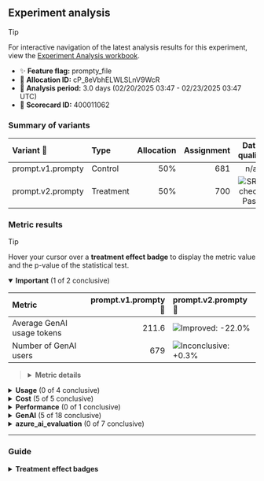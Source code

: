 ## Experiment analysis

> [!TIP]
> For interactive navigation of the latest analysis results for this experiment, view the [Experiment Analysis workbook](https://portal.azure.com/#blade/AppInsightsExtension/WorkbookViewerBlade/ComponentId/%2Fsubscriptions%2F80d2c6c6-fa64-4ab1-8aa5-4e118c6b16ce%2FresourceGroups%2Frg-aprilk-azure-ai-basic-01a%2Fproviders%2FMicrosoft.OperationalInsights%2Fworkspaces%2Flog-e6pnryr2q3qeg/ConfigurationId/Community-Workbooks%2FOnline%20Experimentation%2FExperiment%20Analysis/WorkbookTemplateName/Experiment%20Analysis/NotebookParams/%7B%22Workspace%22%3A%20%22%2Fsubscriptions%2F80d2c6c6-fa64-4ab1-8aa5-4e118c6b16ce%2FresourceGroups%2Frg-aprilk-azure-ai-basic-01a%2Fproviders%2FMicrosoft.OperationalInsights%2Fworkspaces%2Flog-e6pnryr2q3qeg%22%2C%20%22TimeRange%22%3A%20%7B%22durationMs%22%3A%207776000000%7D%2C%20%22FeatureName%22%3A%20%22prompty_file%22%2C%20%22AllocationId%22%3A%20%22cP_8eVbhELWLSLnV9WcR%22%7D).

* ✨ **Feature flag:** prompty_file
* 🔬 **Allocation ID:** cP_8eVbhELWLSLnV9WcR
* 📅 **Analysis period:** 3.0 days (02/20/2025 03:47 - 02/23/2025 03:47 UTC)
* 🔖 **Scorecard ID:** 400011062

### Summary of variants

| Variant 💊 | Type | Allocation | Assignment | Data quality | Treatment effect |
|:--------|:-----|-----------:|-----------:|:------------:|:----------------:|
| prompt.v1.prompty | Control | 50% | 681 | n/a | n/a |
| prompt.v2.prompty | Treatment | 50% | 700 | ![SRM check: Pass](https://img.shields.io/badge/SRM%20check-Pass-157e3b "No sample ratio mismatch detected.") | ![Change: Detected](https://img.shields.io/badge/Change-Detected-1c72af "Observed metric movements are inconsistent with statistical noise.") |


### Metric results

> [!TIP]
> Hover your cursor over a **treatment effect badge** to display the metric value and the p-value of the statistical test.

<details open="true">
<summary><strong>Important</strong> (1 of 2 conclusive)</summary>

| Metric                     |   prompt.v1.prompty 💊 | prompt.v2.prompty 💊                                                                                                                                                                                       |
|:---------------------------|-----------------------:|:-----------------------------------------------------------------------------------------------------------------------------------------------------------------------------------------------------------|
| Average GenAI usage tokens |                  211.6 | ![Improved: -22.0%](https://img.shields.io/badge/Improved---22.0%25-157e3b "Metric value = 165.1.&#013;Highly statistically significant (p-value: 3e-7).")                                                 |
| Number of GenAI users      |                    679 | ![Inconclusive: +0.3%](https://img.shields.io/badge/Inconclusive-%2B0.3%25-e6e6e3 "Metric value = 700 (comparison accounts for unequal allocation).&#013;Not statistically significant (p-value: 0.157).") |

> <details>
> <summary><strong>Metric details</strong></summary>
>
> * ***Average GenAI usage tokens:*** The average usage tokens (both input and output) per GenAI call of any type. Default desiredDirection is 'Decrease', appropriate for cases where cost reduction is a priority. If you are optimizing for user engagement regardless of cost, you may want to change this to 'Neutral'. [Search for metric definition.](https://github.com/aprilk-ms/azureai-basic-python/search?q="avg_genai_tokens"+path%3A*.json "")</dd>
> * ***Number of GenAI users:*** The number of users producing at least one GenAI span. This metric measures discovery/adoption of your GenAI features. [Search for metric definition.](https://github.com/aprilk-ms/azureai-basic-python/search?q="count_genai_users"+path%3A*.json "")</dd>
>
> </details>

</details>



<details>
<summary><strong>Usage</strong> (0 of 4 conclusive)</summary>

| Metric                     |   prompt.v1.prompty 💊 | prompt.v2.prompty 💊                                                                                                                                                                                       |
|:---------------------------|-----------------------:|:-----------------------------------------------------------------------------------------------------------------------------------------------------------------------------------------------------------|
| Number of GenAI chat calls |                    679 | ![Inconclusive: +0.3%](https://img.shields.io/badge/Inconclusive-%2B0.3%25-e6e6e3 "Metric value = 700 (comparison accounts for unequal allocation).&#013;Not statistically significant (p-value: 0.157).") |
| Number of GenAI chat users |                    679 | ![Inconclusive: +0.3%](https://img.shields.io/badge/Inconclusive-%2B0.3%25-e6e6e3 "Metric value = 700 (comparison accounts for unequal allocation).&#013;Not statistically significant (p-value: 0.157).") |
| Number of GenAI spans      |                    679 | ![Inconclusive: +3.3%](https://img.shields.io/badge/Inconclusive-%2B3.3%25-e6e6e3 "Metric value = 721 (comparison accounts for unequal allocation).&#013;Not statistically significant (p-value: 0.059).") |
| Number of GenAI users      |                    679 | ![Inconclusive: +0.3%](https://img.shields.io/badge/Inconclusive-%2B0.3%25-e6e6e3 "Metric value = 700 (comparison accounts for unequal allocation).&#013;Not statistically significant (p-value: 0.157).") |

> <details>
> <summary><strong>Metric details</strong></summary>
>
> * ***Number of GenAI chat calls:*** The number of GenAI spans with gen_ai.operation.name =='chat'. [Search for metric definition.](https://github.com/aprilk-ms/azureai-basic-python/search?q="count_genai_chats"+path%3A*.json "")</dd>
> * ***Number of GenAI chat users:*** The number of users with at least one GenAI span with gen_ai.operation.name =='chat'. [Search for metric definition.](https://github.com/aprilk-ms/azureai-basic-python/search?q="count_genai_chat_users"+path%3A*.json "")</dd>
> * ***Number of GenAI spans:*** The number of GenAI spans. This is an approximation of the number of total GenAI requests made. [Search for metric definition.](https://github.com/aprilk-ms/azureai-basic-python/search?q="count_genai_spans"+path%3A*.json "")</dd>
> * ***Number of GenAI users:*** The number of users producing at least one GenAI span. This metric measures discovery/adoption of your GenAI features. [Search for metric definition.](https://github.com/aprilk-ms/azureai-basic-python/search?q="count_genai_users"+path%3A*.json "")</dd>
>
> </details>

</details>



<details>
<summary><strong>Cost</strong> (5 of 5 conclusive)</summary>

| Metric                            |   prompt.v1.prompty 💊 | prompt.v2.prompty 💊                                                                                                                                                                                      |
|:----------------------------------|-----------------------:|:----------------------------------------------------------------------------------------------------------------------------------------------------------------------------------------------------------|
| Average GenAI usage input tokens  |                  22.71 | ![Degraded: +132.2%](https://img.shields.io/badge/Degraded-%2B132.2%25-d03536 "Metric value = 52.74.&#013;Highly statistically significant (p-value: ≈0).")                                               |
| Average GenAI usage output tokens |                  188.9 | ![Improved: -40.5%](https://img.shields.io/badge/Improved---40.5%25-157e3b "Metric value = 112.4.&#013;Highly statistically significant (p-value: 1e-16).")                                               |
| Average GenAI usage tokens        |                  211.6 | ![Improved: -22.0%](https://img.shields.io/badge/Improved---22.0%25-157e3b "Metric value = 165.1.&#013;Highly statistically significant (p-value: 3e-7).")                                                |
| Total GenAI chat usage tokens     |                142,817 | ![Improved: -21.6%](https://img.shields.io/badge/Improved---21.6%25-157e3b "Metric value = 115,092 (comparison accounts for unequal allocation).&#013;Highly statistically significant (p-value: 6e-7).") |
| Total GenAI usage tokens          |                142,817 | ![Improved: -21.6%](https://img.shields.io/badge/Improved---21.6%25-157e3b "Metric value = 115,092 (comparison accounts for unequal allocation).&#013;Highly statistically significant (p-value: 6e-7).") |

> <details>
> <summary><strong>Metric details</strong></summary>
>
> * ***Average GenAI usage input tokens:*** The average tokens used on input (prompt) per GenAI call of any type. [Search for metric definition.](https://github.com/aprilk-ms/azureai-basic-python/search?q="avg_genai_input_tokens"+path%3A*.json "")</dd>
> * ***Average GenAI usage output tokens:*** The average tokens used on output (response) per GenAI call of any type. [Search for metric definition.](https://github.com/aprilk-ms/azureai-basic-python/search?q="avg_genai_output_tokens"+path%3A*.json "")</dd>
> * ***Average GenAI usage tokens:*** The average usage tokens (both input and output) per GenAI call of any type. Default desiredDirection is 'Decrease', appropriate for cases where cost reduction is a priority. If you are optimizing for user engagement regardless of cost, you may want to change this to 'Neutral'. [Search for metric definition.](https://github.com/aprilk-ms/azureai-basic-python/search?q="avg_genai_tokens"+path%3A*.json "")</dd>
> * ***Total GenAI chat usage tokens:*** The total usage tokens (both input and output) for GenAI chat calls. Assuming equal number of chat calls, we want total token usage to reduce or remain constant. The statistical test on this metric compares the token usage per user: meaning increased usage may increase the total usage tokens without flagging this metric as statistically significant. [Search for metric definition.](https://github.com/aprilk-ms/azureai-basic-python/search?q="sum_genai_chat_tokens"+path%3A*.json "")</dd>
> * ***Total GenAI usage tokens:*** While average usage tokens gives an indication of per-call efficiency, your cost is based on the total token usage. This metric show total usage tokens (both input and output) for any type of GenAI calls. Assuming equal number of GenAI calls, we want total token usage to reduce or remain constant. The statistical test on this metric compares the token usage per user: meaning increased usage may increase the total usage tokens without flagging this metric as statistically significant. [Search for metric definition.](https://github.com/aprilk-ms/azureai-basic-python/search?q="sum_genai_tokens"+path%3A*.json "")</dd>
>
> </details>

</details>



<details>
<summary><strong>Performance</strong> (0 of 1 conclusive)</summary>

| Metric                           |   prompt.v1.prompty 💊 | prompt.v2.prompty 💊                                                                                                                                                                           |
|:---------------------------------|-----------------------:|:-----------------------------------------------------------------------------------------------------------------------------------------------------------------------------------------------|
| Average GenAI call duration [ms] |                      0 | ![Zero samples: 0%](https://img.shields.io/badge/Zero%20samples-0%25-f0e543 "Metric value = 0.&#013;Zero observations might indicate a problem with the metric definition or data collection") |

> <details>
> <summary><strong>Metric details</strong></summary>
>
> * ***Average GenAI call duration [ms]:*** The average duration in milliseconds per GenAI operation. Duration is measured by the DurationMS property of the span capturing GenAI call completion. [Search for metric definition.](https://github.com/aprilk-ms/azureai-basic-python/search?q="avg_genai_duration"+path%3A*.json "")</dd>
>
> </details>

</details>



<details>
<summary><strong>GenAI</strong> (5 of 18 conclusive)</summary>

| Metric                                          |   prompt.v1.prompty 💊 | prompt.v2.prompty 💊                                                                                                                                                                                       |
|:------------------------------------------------|-----------------------:|:-----------------------------------------------------------------------------------------------------------------------------------------------------------------------------------------------------------|
| Average GenAI call duration [ms]                |                      0 | ![Zero samples: 0%](https://img.shields.io/badge/Zero%20samples-0%25-f0e543 "Metric value = 0.&#013;Zero observations might indicate a problem with the metric definition or data collection")             |
| Average GenAI usage input tokens                |                  22.71 | ![Degraded: +132.2%](https://img.shields.io/badge/Degraded-%2B132.2%25-d03536 "Metric value = 52.74.&#013;Highly statistically significant (p-value: ≈0).")                                                |
| Average GenAI usage output tokens               |                  188.9 | ![Improved: -40.5%](https://img.shields.io/badge/Improved---40.5%25-157e3b "Metric value = 112.4.&#013;Highly statistically significant (p-value: 1e-16).")                                                |
| Average GenAI usage tokens                      |                  211.6 | ![Improved: -22.0%](https://img.shields.io/badge/Improved---22.0%25-157e3b "Metric value = 165.1.&#013;Highly statistically significant (p-value: 3e-7).")                                                 |
| Coherence score                                 |                      0 | ![Zero samples: 0%](https://img.shields.io/badge/Zero%20samples-0%25-f0e543 "Metric value = 0.&#013;Zero observations might indicate a problem with the metric definition or data collection")             |
| Fluency score                                   |                      0 | ![Zero samples: 0%](https://img.shields.io/badge/Zero%20samples-0%25-f0e543 "Metric value = 0.&#013;Zero observations might indicate a problem with the metric definition or data collection")             |
| Hate unfairness score                           |                      0 | ![Zero samples: 0%](https://img.shields.io/badge/Zero%20samples-0%25-f0e543 "Metric value = 0.&#013;Zero observations might indicate a problem with the metric definition or data collection")             |
| Number of GenAI chat calls                      |                    679 | ![Inconclusive: +0.3%](https://img.shields.io/badge/Inconclusive-%2B0.3%25-e6e6e3 "Metric value = 700 (comparison accounts for unequal allocation).&#013;Not statistically significant (p-value: 0.157).") |
| Number of GenAI chat users                      |                    679 | ![Inconclusive: +0.3%](https://img.shields.io/badge/Inconclusive-%2B0.3%25-e6e6e3 "Metric value = 700 (comparison accounts for unequal allocation).&#013;Not statistically significant (p-value: 0.157).") |
| Number of GenAI operations that end in an error |                      4 | ![Inconclusive: -27.0%](https://img.shields.io/badge/Inconclusive---27.0%25-e6e6e3 "Metric value = 3 (comparison accounts for unequal allocation).&#013;Not statistically significant (p-value: 0.679).")  |
| Number of GenAI spans                           |                    679 | ![Inconclusive: +3.3%](https://img.shields.io/badge/Inconclusive-%2B3.3%25-e6e6e3 "Metric value = 721 (comparison accounts for unequal allocation).&#013;Not statistically significant (p-value: 0.059).") |
| Number of GenAI users                           |                    679 | ![Inconclusive: +0.3%](https://img.shields.io/badge/Inconclusive-%2B0.3%25-e6e6e3 "Metric value = 700 (comparison accounts for unequal allocation).&#013;Not statistically significant (p-value: 0.157).") |
| Protected material score                        |                      0 | ![Zero samples: 0%](https://img.shields.io/badge/Zero%20samples-0%25-f0e543 "Metric value = 0.&#013;Zero observations might indicate a problem with the metric definition or data collection")             |
| Relevance score                                 |                      0 | ![Zero samples: 0%](https://img.shields.io/badge/Zero%20samples-0%25-f0e543 "Metric value = 0.&#013;Zero observations might indicate a problem with the metric definition or data collection")             |
| Sexual content score                            |                      0 | ![Zero samples: 0%](https://img.shields.io/badge/Zero%20samples-0%25-f0e543 "Metric value = 0.&#013;Zero observations might indicate a problem with the metric definition or data collection")             |
| Total GenAI chat usage tokens                   |                142,817 | ![Improved: -21.6%](https://img.shields.io/badge/Improved---21.6%25-157e3b "Metric value = 115,092 (comparison accounts for unequal allocation).&#013;Highly statistically significant (p-value: 6e-7).")  |
| Total GenAI usage tokens                        |                142,817 | ![Improved: -21.6%](https://img.shields.io/badge/Improved---21.6%25-157e3b "Metric value = 115,092 (comparison accounts for unequal allocation).&#013;Highly statistically significant (p-value: 6e-7).")  |
| Violent content score                           |                      0 | ![Zero samples: 0%](https://img.shields.io/badge/Zero%20samples-0%25-f0e543 "Metric value = 0.&#013;Zero observations might indicate a problem with the metric definition or data collection")             |

> <details>
> <summary><strong>Metric details</strong></summary>
>
> * ***Average GenAI call duration [ms]:*** The average duration in milliseconds per GenAI operation. Duration is measured by the DurationMS property of the span capturing GenAI call completion. [Search for metric definition.](https://github.com/aprilk-ms/azureai-basic-python/search?q="avg_genai_duration"+path%3A*.json "")</dd>
> * ***Average GenAI usage input tokens:*** The average tokens used on input (prompt) per GenAI call of any type. [Search for metric definition.](https://github.com/aprilk-ms/azureai-basic-python/search?q="avg_genai_input_tokens"+path%3A*.json "")</dd>
> * ***Average GenAI usage output tokens:*** The average tokens used on output (response) per GenAI call of any type. [Search for metric definition.](https://github.com/aprilk-ms/azureai-basic-python/search?q="avg_genai_output_tokens"+path%3A*.json "")</dd>
> * ***Average GenAI usage tokens:*** The average usage tokens (both input and output) per GenAI call of any type. Default desiredDirection is 'Decrease', appropriate for cases where cost reduction is a priority. If you are optimizing for user engagement regardless of cost, you may want to change this to 'Neutral'. [Search for metric definition.](https://github.com/aprilk-ms/azureai-basic-python/search?q="avg_genai_tokens"+path%3A*.json "")</dd>
> * ***Coherence score:*** Coherence score given by Azure AI evaluation. The coherence measure assesses the ability of the language model to generate text that reads naturally, flows smoothly, and resembles human-like language in its responses. Use it when assessing the readability and user-friendliness of a model's generated responses in real-world applications. See (https://learn.microsoft.com/en-us/python/api/azure-ai-evaluation/azure.ai.evaluation.coherenceevaluator?view=azure-python) for more details. [Search for metric definition.](https://github.com/aprilk-ms/azureai-basic-python/search?q="genai_evaluation_coherence"+path%3A*.json "")</dd>
> * ***Fluency score:*** Fluency score given by Azure AI evaluation. The fluency measure assesses the extent to which the generated text conforms to grammatical rules, syntactic structures, and appropriate vocabulary usage, resulting in linguistically correct responses. The fluency score range from 1 to 5. See (https://learn.microsoft.com/en-us/python/api/azure-ai-evaluation/azure.ai.evaluation.fluencyevaluator?view=azure-python) for more details. [Search for metric definition.](https://github.com/aprilk-ms/azureai-basic-python/search?q="genai_evaluation_fluency"+path%3A*.json "")</dd>
> * ***Hate unfairness score:*** Hate and unfair score given by Azure AI evaluation. Hateful and unfair content refers to any language pertaining to hate toward or unfair representations of individuals and social groups along factors including but not limited to race, ethnicity, nationality, gender, sexual orientation, religion, immigration status, ability, personal appearance, and body size. Unfairness occurs when AI systems treat or represent social groups inequitably, creating or contributing to societal inequities. Safety evaluations annotate self-harm-related content using a 0-7 scale. See (https://learn.microsoft.com/en-us/python/api/azure-ai-evaluation/azure.ai.evaluation.hateunfairnessevaluator?view=azure-python) for more details. [Search for metric definition.](https://github.com/aprilk-ms/azureai-basic-python/search?q="genai_evaluation_hate_unfairness"+path%3A*.json "")</dd>
> * ***Number of GenAI chat calls:*** The number of GenAI spans with gen_ai.operation.name =='chat'. [Search for metric definition.](https://github.com/aprilk-ms/azureai-basic-python/search?q="count_genai_chats"+path%3A*.json "")</dd>
> * ***Number of GenAI chat users:*** The number of users with at least one GenAI span with gen_ai.operation.name =='chat'. [Search for metric definition.](https://github.com/aprilk-ms/azureai-basic-python/search?q="count_genai_chat_users"+path%3A*.json "")</dd>
> * ***Number of GenAI operations that end in an error:*** The number of GenAI calls that have a non-empty 'error.type' attribute. [Search for metric definition.](https://github.com/aprilk-ms/azureai-basic-python/search?q="count_genai_with_error"+path%3A*.json "")</dd>
> * ***Number of GenAI spans:*** The number of GenAI spans. This is an approximation of the number of total GenAI requests made. [Search for metric definition.](https://github.com/aprilk-ms/azureai-basic-python/search?q="count_genai_spans"+path%3A*.json "")</dd>
> * ***Number of GenAI users:*** The number of users producing at least one GenAI span. This metric measures discovery/adoption of your GenAI features. [Search for metric definition.](https://github.com/aprilk-ms/azureai-basic-python/search?q="count_genai_users"+path%3A*.json "")</dd>
> * ***Protected material score:*** Protected material score by Azure AI content safety API. The Protected material detection APIs scan the output of large language models to identify and flag known protected material. See (https://learn.microsoft.com/en-us/azure/ai-services/content-safety/concepts/protected-material?tabs=text) for more details. [Search for metric definition.](https://github.com/aprilk-ms/azureai-basic-python/search?q="genai_evaluation_protected_material"+path%3A*.json "")</dd>
> * ***Relevance score:*** Relevance score given by Azure AI evaluation. The relevance measure assesses the ability of answers to capture the key points of the context. High relevance scores signify the AI system's understanding of the input and its capability to produce coherent and contextually appropriate outputs. Conversely, low relevance scores indicate that generated responses might be off-topic, lacking in context, or insufficient in addressing the user's intended queries. Relevance scores range from 1 to 5. See (https://learn.microsoft.com/en-us/python/api/azure-ai-evaluation/azure.ai.evaluation.relevanceevaluator?view=azure-python) for more details. [Search for metric definition.](https://github.com/aprilk-ms/azureai-basic-python/search?q="genai_evaluation_relevance"+path%3A*.json "")</dd>
> * ***Sexual content score:*** Score for sexual content given by Azure AI evaluation. Sexual score is range from 0 to 7. See (https://learn.microsoft.com/en-us/python/api/azure-ai-evaluation/azure.ai.evaluation.sexualevaluator?view=azure-python) for more details. [Search for metric definition.](https://github.com/aprilk-ms/azureai-basic-python/search?q="genai_evaluation_sexual"+path%3A*.json "")</dd>
> * ***Total GenAI chat usage tokens:*** The total usage tokens (both input and output) for GenAI chat calls. Assuming equal number of chat calls, we want total token usage to reduce or remain constant. The statistical test on this metric compares the token usage per user: meaning increased usage may increase the total usage tokens without flagging this metric as statistically significant. [Search for metric definition.](https://github.com/aprilk-ms/azureai-basic-python/search?q="sum_genai_chat_tokens"+path%3A*.json "")</dd>
> * ***Total GenAI usage tokens:*** While average usage tokens gives an indication of per-call efficiency, your cost is based on the total token usage. This metric show total usage tokens (both input and output) for any type of GenAI calls. Assuming equal number of GenAI calls, we want total token usage to reduce or remain constant. The statistical test on this metric compares the token usage per user: meaning increased usage may increase the total usage tokens without flagging this metric as statistically significant. [Search for metric definition.](https://github.com/aprilk-ms/azureai-basic-python/search?q="sum_genai_tokens"+path%3A*.json "")</dd>
> * ***Violent content score:*** Violence score given by Azure AI evaluation, Violence score is range from 0 to 7. See (https://learn.microsoft.com/en-us/python/api/azure-ai-evaluation/azure.ai.evaluation.violenceevaluator?view=azure-python) for more details. [Search for metric definition.](https://github.com/aprilk-ms/azureai-basic-python/search?q="genai_evaluation_violence"+path%3A*.json "")</dd>
>
> </details>

</details>



<details>
<summary><strong>azure_ai_evaluation</strong> (0 of 7 conclusive)</summary>

| Metric                   |   prompt.v1.prompty 💊 | prompt.v2.prompty 💊                                                                                                                                                                           |
|:-------------------------|-----------------------:|:-----------------------------------------------------------------------------------------------------------------------------------------------------------------------------------------------|
| Coherence score          |                      0 | ![Zero samples: 0%](https://img.shields.io/badge/Zero%20samples-0%25-f0e543 "Metric value = 0.&#013;Zero observations might indicate a problem with the metric definition or data collection") |
| Fluency score            |                      0 | ![Zero samples: 0%](https://img.shields.io/badge/Zero%20samples-0%25-f0e543 "Metric value = 0.&#013;Zero observations might indicate a problem with the metric definition or data collection") |
| Hate unfairness score    |                      0 | ![Zero samples: 0%](https://img.shields.io/badge/Zero%20samples-0%25-f0e543 "Metric value = 0.&#013;Zero observations might indicate a problem with the metric definition or data collection") |
| Protected material score |                      0 | ![Zero samples: 0%](https://img.shields.io/badge/Zero%20samples-0%25-f0e543 "Metric value = 0.&#013;Zero observations might indicate a problem with the metric definition or data collection") |
| Relevance score          |                      0 | ![Zero samples: 0%](https://img.shields.io/badge/Zero%20samples-0%25-f0e543 "Metric value = 0.&#013;Zero observations might indicate a problem with the metric definition or data collection") |
| Sexual content score     |                      0 | ![Zero samples: 0%](https://img.shields.io/badge/Zero%20samples-0%25-f0e543 "Metric value = 0.&#013;Zero observations might indicate a problem with the metric definition or data collection") |
| Violent content score    |                      0 | ![Zero samples: 0%](https://img.shields.io/badge/Zero%20samples-0%25-f0e543 "Metric value = 0.&#013;Zero observations might indicate a problem with the metric definition or data collection") |

> <details>
> <summary><strong>Metric details</strong></summary>
>
> * ***Coherence score:*** Coherence score given by Azure AI evaluation. The coherence measure assesses the ability of the language model to generate text that reads naturally, flows smoothly, and resembles human-like language in its responses. Use it when assessing the readability and user-friendliness of a model's generated responses in real-world applications. See (https://learn.microsoft.com/en-us/python/api/azure-ai-evaluation/azure.ai.evaluation.coherenceevaluator?view=azure-python) for more details. [Search for metric definition.](https://github.com/aprilk-ms/azureai-basic-python/search?q="genai_evaluation_coherence"+path%3A*.json "")</dd>
> * ***Fluency score:*** Fluency score given by Azure AI evaluation. The fluency measure assesses the extent to which the generated text conforms to grammatical rules, syntactic structures, and appropriate vocabulary usage, resulting in linguistically correct responses. The fluency score range from 1 to 5. See (https://learn.microsoft.com/en-us/python/api/azure-ai-evaluation/azure.ai.evaluation.fluencyevaluator?view=azure-python) for more details. [Search for metric definition.](https://github.com/aprilk-ms/azureai-basic-python/search?q="genai_evaluation_fluency"+path%3A*.json "")</dd>
> * ***Hate unfairness score:*** Hate and unfair score given by Azure AI evaluation. Hateful and unfair content refers to any language pertaining to hate toward or unfair representations of individuals and social groups along factors including but not limited to race, ethnicity, nationality, gender, sexual orientation, religion, immigration status, ability, personal appearance, and body size. Unfairness occurs when AI systems treat or represent social groups inequitably, creating or contributing to societal inequities. Safety evaluations annotate self-harm-related content using a 0-7 scale. See (https://learn.microsoft.com/en-us/python/api/azure-ai-evaluation/azure.ai.evaluation.hateunfairnessevaluator?view=azure-python) for more details. [Search for metric definition.](https://github.com/aprilk-ms/azureai-basic-python/search?q="genai_evaluation_hate_unfairness"+path%3A*.json "")</dd>
> * ***Protected material score:*** Protected material score by Azure AI content safety API. The Protected material detection APIs scan the output of large language models to identify and flag known protected material. See (https://learn.microsoft.com/en-us/azure/ai-services/content-safety/concepts/protected-material?tabs=text) for more details. [Search for metric definition.](https://github.com/aprilk-ms/azureai-basic-python/search?q="genai_evaluation_protected_material"+path%3A*.json "")</dd>
> * ***Relevance score:*** Relevance score given by Azure AI evaluation. The relevance measure assesses the ability of answers to capture the key points of the context. High relevance scores signify the AI system's understanding of the input and its capability to produce coherent and contextually appropriate outputs. Conversely, low relevance scores indicate that generated responses might be off-topic, lacking in context, or insufficient in addressing the user's intended queries. Relevance scores range from 1 to 5. See (https://learn.microsoft.com/en-us/python/api/azure-ai-evaluation/azure.ai.evaluation.relevanceevaluator?view=azure-python) for more details. [Search for metric definition.](https://github.com/aprilk-ms/azureai-basic-python/search?q="genai_evaluation_relevance"+path%3A*.json "")</dd>
> * ***Sexual content score:*** Score for sexual content given by Azure AI evaluation. Sexual score is range from 0 to 7. See (https://learn.microsoft.com/en-us/python/api/azure-ai-evaluation/azure.ai.evaluation.sexualevaluator?view=azure-python) for more details. [Search for metric definition.](https://github.com/aprilk-ms/azureai-basic-python/search?q="genai_evaluation_sexual"+path%3A*.json "")</dd>
> * ***Violent content score:*** Violence score given by Azure AI evaluation, Violence score is range from 0 to 7. See (https://learn.microsoft.com/en-us/python/api/azure-ai-evaluation/azure.ai.evaluation.violenceevaluator?view=azure-python) for more details. [Search for metric definition.](https://github.com/aprilk-ms/azureai-basic-python/search?q="genai_evaluation_violence"+path%3A*.json "")</dd>
>
> </details>

</details>

---

### Guide

<details>
<summary><strong>Treatment effect badges</strong></summary>

Each treatment column displays the impact of the treatment variant upon the metric value, relative to the control variant. For example, "+5.3%" means the metric value is 5.3% higher in the treatment variant than the control variant. The experiment analysis checks whether the observed treatment effect could be explained by random noise in the data.

* If not statistically significant, we display the badge: ![Inconclusive: +5.3%](https://img.shields.io/badge/Inconclusive-%2B5.3%25-e6e6e3 "Not statistically significant.")
* If statistically significant, the badge color reflects the desired direction of the metric and the strength of confidence:

| Observed treatment effect | Marginal confidence<br />(p-value ≤ 0.05) | High confidence<br />(p-value ≤ 0.001) |
|:--------------------------|:------------------------------------------|:---------------------------------------|
| Against the desired direction | ![Degraded: +5.3%](https://img.shields.io/badge/Degraded-%2B5.3%25-fcae91 "Marginally statistically significant.") | ![Degraded: +5.3%](https://img.shields.io/badge/Degraded-%2B5.3%25-d03536 "Highly statistically significant.") |
| Matches the desired direction | ![Improved: +5.3%](https://img.shields.io/badge/Improved-%2B5.3%25-a1d99b "Marginally statistically significant.") | ![Improved: +5.3%](https://img.shields.io/badge/Improved-%2B5.3%25-157e3b "Highly statistically significant.") |
| Desired direction is neutral | ![Changed: +5.3%](https://img.shields.io/badge/Changed-%2B5.3%25-9ecae1 "Marginally statistically significant.") | ![Changed: +5.3%](https://img.shields.io/badge/Changed-%2B5.3%25-1c72af "Highly statistically significant.") |

</details>
